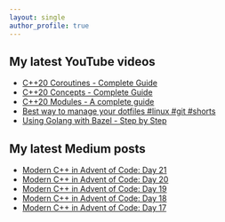 ```yaml
---
layout: single
author_profile: true
---
```


## My latest YouTube videos

<!--START_SECTION:youtube-->
* [C++20 Coroutines - Complete Guide](https://www.youtube.com/watch?v=w-dmOHhBX9o)
* [C++20 Concepts  - Complete Guide](https://www.youtube.com/watch?v=1So7onMFxJM)
* [C++20 Modules - A complete guide](https://www.youtube.com/watch?v=WRCwciJ5MTE)
* [Best way to manage your dotfiles #linux #git #shorts](https://www.youtube.com/watch?v=LHrB4TcU1JM)
* [Using Golang with Bazel - Step by Step](https://www.youtube.com/watch?v=mXLrk0ipwz4)
<!--END_SECTION:youtube-->

## My latest Medium posts

<!--START_SECTION:medium-->
* [Modern C++ in Advent of Code: Day 21](https://medium.com/@simontoth/modern-c-in-advent-of-code-day-21-e764a97d3f0e?source=rss-1e1de1006a93------2)
* [Modern C++ in Advent of Code: Day 20](https://medium.com/@simontoth/modern-c-in-advent-of-code-day-20-7a4dd197c7fb?source=rss-1e1de1006a93------2)
* [Modern C++ in Advent of Code: Day 19](https://medium.com/@simontoth/modern-c-in-advent-of-code-day-19-b3e1130094ba?source=rss-1e1de1006a93------2)
* [Modern C++ in Advent of Code: Day 18](https://medium.com/@simontoth/modern-c-in-advent-of-code-day-18-33967a4a2c82?source=rss-1e1de1006a93------2)
* [Modern C++ in Advent of Code: Day 17](https://medium.com/@simontoth/modern-c-in-advent-of-code-day-17-24fc1414e185?source=rss-1e1de1006a93------2)
<!--END_SECTION:medium-->